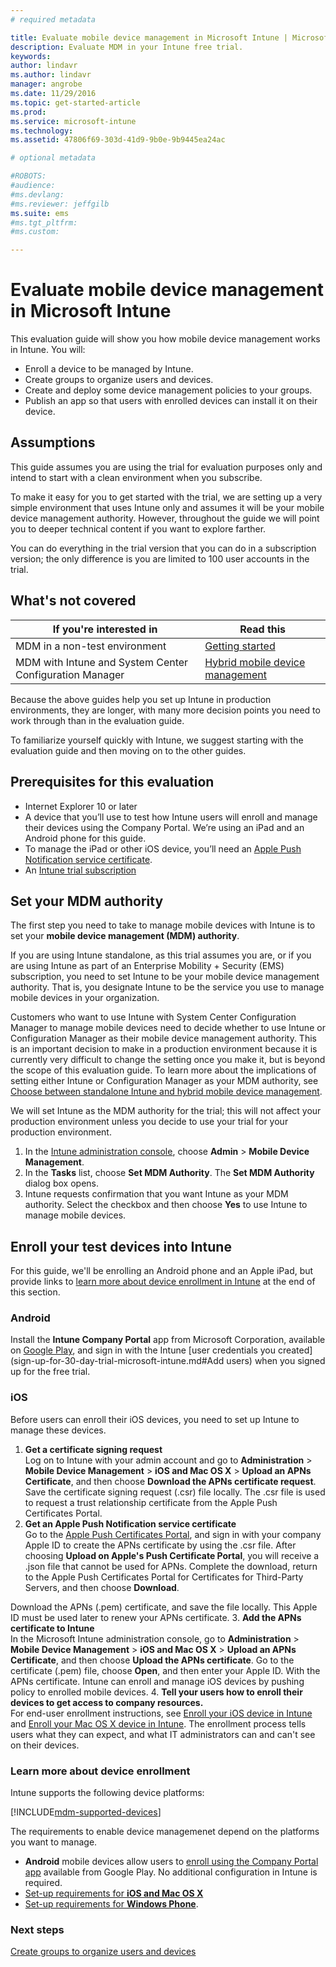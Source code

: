 ```yaml
---
# required metadata

title: Evaluate mobile device management in Microsoft Intune | Microsoft Docs
description: Evaluate MDM in your Intune free trial.
keywords:
author: lindavr
ms.author: lindavr
manager: angrobe
ms.date: 11/29/2016
ms.topic: get-started-article
ms.prod:
ms.service: microsoft-intune
ms.technology:
ms.assetid: 47806f69-303d-41d9-9b0e-9b9445ea24ac

# optional metadata

#ROBOTS:
#audience:
#ms.devlang:
#ms.reviewer: jeffgilb
ms.suite: ems
#ms.tgt_pltfrm:
#ms.custom:

---
```


# Evaluate mobile device management in Microsoft Intune
This evaluation guide will show you how mobile device management works in Intune. You will:
- Enroll a device to be managed by Intune.
- Create groups to organize users and devices.
- Create and deploy some device management policies to your groups.
- Publish an app so that users with enrolled devices can install it on their device.
<!--- - Monitor the device? View a report of compliant devices?--->
<!--- - Remove the device from management--->

## Assumptions
This guide assumes you are using the trial for evaluation purposes only and intend to start with a clean environment when you subscribe.

To make it easy for you to get started with the trial, we are setting up a very simple environment that uses Intune only and assumes it will be your mobile device management authority. However, throughout the guide we will point you to deeper technical content if you want to explore farther.

You can do everything in the trial version that you can do in a subscription version; the only difference is you are limited to 100 user accounts in the trial.

## What's not covered
|If you're interested in |Read this |
|------------------------|----------|
|MDM in a non-test environment | [Getting started](https://docs.microsoft.com/en-us/intune/get-started/start-with-a-paid-subscription-to-microsoft-intune) |
|MDM with Intune and System Center Configuration Manager | [Hybrid mobile device management](https://docs.microsoft.com/en-us/sccm/mdm/understand/hybrid-mobile-device-management) |

Because the above guides help you set up Intune in production environments, they are longer, with many more decision points you need to work through than in the evaluation guide.

To familiarize yourself quickly with Intune, we suggest starting with the evaluation guide and then moving on to the other guides.

## Prerequisites for this evaluation
- Internet Explorer 10 or later
- A device that you’ll use to test how Intune users will enroll and manage their devices using the Company Portal. We’re using an iPad and an Android phone for this guide.
- To manage the iPad or other iOS device, you’ll need an [Apple Push Notification service certificate](https://docs.microsoft.com/intune/deploy-use/set-up-ios-and-mac-management-with-microsoft-intune).
- An [Intune trial subscription](sign-up-for-30-day-trial-microsoft-intune.md)

## Set your MDM authority
The first step you need to take to manage mobile devices with Intune is to set your **mobile device management (MDM) authority**.

If you are using Intune standalone, as this trial assumes you are, or if you are using Intune as part of an Enterprise Mobility + Security (EMS) subscription, you need to set Intune to be your mobile device management authority. That is, you designate Intune to be the service you use to manage mobile devices in your organization.

Customers who want to use Intune with System Center Configuration Manager to manage mobile devices need to decide whether to use Intune or Configuration Manager as their mobile device management authority. This is an important decision to make in a production environment because it is currently very difficult to change the setting once you make it, but is beyond the scope of this evaluation guide. To learn more about the implications of setting either Intune or Configuration Manager as your MDM authority, see [Choose between standalone Intune and hybrid mobile device management](https://docs.microsoft.com/en-us/sccm/mdm/understand/choose-between-standalone-intune-and-hybrid-mobile-device-management).

We will set Intune as the MDM authority for the trial; this will not affect your production environment unless you decide to use your trial for your production environment.

1. In the [Intune administration console](https://manage.microsoft.com/), choose **Admin** &gt; **Mobile Device Management**.
2. In the **Tasks** list, choose **Set MDM Authority**. The **Set MDM Authority** dialog box opens. <!---screen shot--->
3. Intune requests confirmation that you want Intune as your MDM authority. Select the checkbox and then choose **Yes** to use Intune to manage mobile devices.

## Enroll your test devices into Intune

For this guide, we'll be enrolling an Android phone and an Apple iPad, but provide links to [learn more about device enrollment in Intune](#Learn-more-about-device-enrollment) at the end of this section.
### Android
Install the **Intune Company Portal** app from Microsoft Corporation, available on [Google Play](http://go.microsoft.com/fwlink/p/?LinkId=386612), and sign in with the Intune [user credentials you created](sign-up-for-30-day-trial-microsoft-intune.md#Add users) when you signed up for the free trial.

### iOS
Before users can enroll their iOS devices, you need to set up Intune to manage these devices.

1. **Get a certificate signing request**<br/>
Log on to Intune with your admin account and go to **Administration** > **Mobile Device Management** > **iOS and Mac OS X** > **Upload an APNs Certificate**, and then choose **Download the APNs certificate request**. Save the certificate signing request (.csr) file locally. The .csr file is used to request a trust relationship certificate from the Apple Push Certificates Portal. <!--- screen shot--->
2.	**Get an Apple Push Notification service certificate**<BR/>
Go to the [Apple Push Certificates Portal](https://idmsa.apple.com/IDMSWebAuth/login?appIdKey=3fbfc9ad8dfedeb78be1d37f6458e72adc3160d1ad5b323a9e5c5eb2f8e7e3e2&rv=2), and sign in with your company Apple ID to create the APNs certificate by using the .csr file. After choosing **Upload on Apple's Push Certificate Portal**, you will receive a .json file that cannot be used for APNs. Complete the download, return to the Apple Push Certificates Portal for Certificates for Third-Party Servers, and then choose **Download**.

 Download the APNs (.pem) certificate, and save the file locally. This Apple ID must be used later to renew your APNs certificate.
3.	**Add the APNs certificate to Intune**<BR/>
In the Microsoft Intune administration console, go to **Administration** > **Mobile Device Management** > **iOS and Mac OS X** > **Upload an APNs Certificate**, and then choose **Upload the APNs certificate**. Go to the certificate (.pem) file, choose **Open**, and then enter your Apple ID. With the APNs certificate. Intune can enroll and manage iOS devices by pushing policy to enrolled mobile devices.
4.	**Tell your users how to enroll their devices to get access to company resources.**<br/>
For end-user enrollment instructions, see [Enroll your iOS device in Intune](https://docs.microsoft.com/en-us/Intune/enduser/enroll-your-device-in-intune-ios) and [Enroll your Mac OS X device in Intune](https://docs.microsoft.com/en-us/Intune/enduser/enroll-your-device-in-intune-mac-os-x). The enrollment process tells users what they can expect, and what IT administrators can and can't see on their devices.


### Learn more about device enrollment

Intune supports the following device platforms:

[!INCLUDE[mdm-supported-devices](../includes/mdm-supported-devices.md)]

The requirements to enable device managemenet depend on the platforms you want to manage.
- **Android** mobile devices allow users to [enroll using the Company Portal app](/intune/deploy-use/set-up-android-management-with-microsoft-intune) available from Google Play. No additional configuration in Intune is required.
- [Set-up requirements for **iOS and Mac OS X**](/intune/deploy-use/set-up-ios-and-mac-management-with-microsoft-intune)
- [Set-up requirements for **Windows Phone**](/intune/deploy-use/set-up-windows-phone-management-with-microsoft-intune).

<!--- ## Verify enrollment--->
<!--- START HERE

### iOS and Mac OS X
Install the **Microsoft Intune Company Portal** app from Microsoft Corporation available in the App Store and sign in with Intune user credentials added above. View **Enrolled devices** to add your device.



### Windows Phone 8.1
Users install the **Company Portal** app from Microsoft Corporation, available in the Windows Phone store, and sign in with the Intune user credentials added above.  View **Enrolled devices** to add your device.

## Install the previously deployed app
Open the Company Portal on the mobile device, choose **Apps**, and then install **Microsoft Skype**.--->



### Next steps
[Create groups to organize users and devices](get-started-with-a-30-day-trial-of-microsoft-intune-step-3.md)
